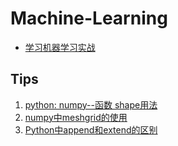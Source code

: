 # Machine-Learning
- [学习机器学习实战](https://github.com/apachecn/MachineLearning)

## Tips
1. [python: numpy--函数 shape用法](http://blog.csdn.net/u010758410/article/details/71554224)
2. [numpy中meshgrid的使用](http://blog.csdn.net/grey_csdn/article/details/69663432)
3. [Python中append和extend的区别](!https://www.cnblogs.com/subic/p/6553187.html)
